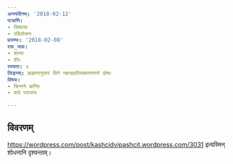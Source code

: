 ```yaml
---
अन्त्यदिनम्: '2018-02-12'
पात्राणि:
- विश्वासः
- रविलोचनः
प्रारम्भः: '2018-02-08'
रसः_भावः:
- शान्तः
- वीरः
रस्यता: ४
लिङ्गम्: ब्राह्मणानुसारं दिने नक्षत्रप्राप्तिसमयगणने दोषाः
विषयः:
- चिन्तने भ्रान्तिः
- वादे पराजयः

---
```


## विवरणम्
https://wordpress.com/post/kashcidvipashcit.wordpress.com/3031 इत्यस्मिन् शोधनानि दृश्यन्ताम्।

